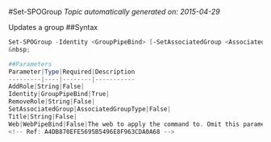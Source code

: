 #Set-SPOGroup
*Topic automatically generated on: 2015-04-29*

Updates a group
##Syntax
```powershell
Set-SPOGroup -Identity <GroupPipeBind> [-SetAssociatedGroup <AssociatedGroupType>] [-AddRole <String>] [-RemoveRole <String>] [-Title <String>] [-Web <WebPipeBind>]```
&nbsp;

##Parameters
Parameter|Type|Required|Description
---------|----|--------|-----------
AddRole|String|False|
Identity|GroupPipeBind|True|
RemoveRole|String|False|
SetAssociatedGroup|AssociatedGroupType|False|
Title|String|False|
Web|WebPipeBind|False|The web to apply the command to. Omit this parameter to use the current web.
<!-- Ref: A4DB870EFE5695B5496E8F963CDA0A68 -->